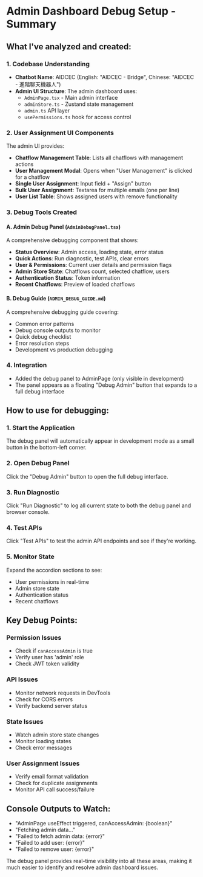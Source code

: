 # Admin Dashboard Debug Setup - Summary

## What I've analyzed and created:

### 1. Codebase Understanding
- **Chatbot Name**: AIDCEC (English: "AIDCEC - Bridge", Chinese: "AIDCEC - 進階聊天機器人")
- **Admin UI Structure**: The admin dashboard uses:
  - `AdminPage.tsx` - Main admin interface
  - `adminStore.ts` - Zustand state management
  - `admin.ts` API layer
  - `usePermissions.ts` hook for access control

### 2. User Assignment UI Components
The admin UI provides:
- **Chatflow Management Table**: Lists all chatflows with management actions
- **User Management Modal**: Opens when "User Management" is clicked for a chatflow
- **Single User Assignment**: Input field + "Assign" button
- **Bulk User Assignment**: Textarea for multiple emails (one per line)
- **User List Table**: Shows assigned users with remove functionality

### 3. Debug Tools Created

#### A. Admin Debug Panel (`AdminDebugPanel.tsx`)
A comprehensive debugging component that shows:
- **Status Overview**: Admin access, loading state, error status
- **Quick Actions**: Run diagnostic, test APIs, clear errors
- **User & Permissions**: Current user details and permission flags
- **Admin Store State**: Chatflows count, selected chatflow, users
- **Authentication Status**: Token information
- **Recent Chatflows**: Preview of loaded chatflows

#### B. Debug Guide (`ADMIN_DEBUG_GUIDE.md`)
A comprehensive debugging guide covering:
- Common error patterns
- Debug console outputs to monitor
- Quick debug checklist
- Error resolution steps
- Development vs production debugging

### 4. Integration
- Added the debug panel to AdminPage (only visible in development)
- The panel appears as a floating "Debug Admin" button that expands to a full debug interface

## How to use for debugging:

### 1. Start the Application
The debug panel will automatically appear in development mode as a small button in the bottom-left corner.

### 2. Open Debug Panel
Click the "Debug Admin" button to open the full debug interface.

### 3. Run Diagnostic
Click "Run Diagnostic" to log all current state to both the debug panel and browser console.

### 4. Test APIs
Click "Test APIs" to test the admin API endpoints and see if they're working.

### 5. Monitor State
Expand the accordion sections to see:
- User permissions in real-time
- Admin store state
- Authentication status
- Recent chatflows

## Key Debug Points:

### Permission Issues
- Check if `canAccessAdmin` is true
- Verify user has 'admin' role
- Check JWT token validity

### API Issues
- Monitor network requests in DevTools
- Check for CORS errors
- Verify backend server status

### State Issues
- Watch admin store state changes
- Monitor loading states
- Check error messages

### User Assignment Issues
- Verify email format validation
- Check for duplicate assignments
- Monitor API call success/failure

## Console Outputs to Watch:
- "AdminPage useEffect triggered, canAccessAdmin: {boolean}"
- "Fetching admin data..."
- "Failed to fetch admin data: {error}"
- "Failed to add user: {error}"
- "Failed to remove user: {error}"

The debug panel provides real-time visibility into all these areas, making it much easier to identify and resolve admin dashboard issues.
